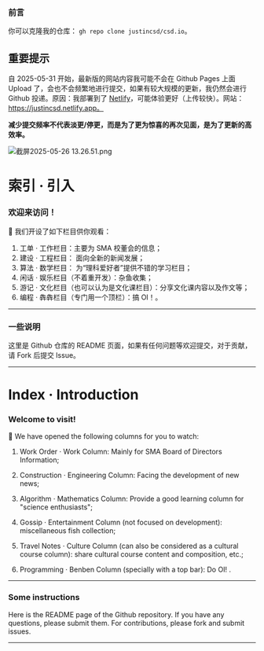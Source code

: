 ### 前言
你可以克隆我的仓库：
`gh repo clone justincsd/csd.io`。

## 重要提示
自 2025-05-31 开始，最新版的网站内容我可能不会在 Github Pages 上面 Upload 了，会也不会频繁地进行提交，如果有较大规模的更新，我仍然会进行 Github 投递。原因：我部署到了 [Netlify](https://www.netlify.com/)，可能体验更好（上传较快）。网站：https://justincsd.netlify.app。

**减少提交频率不代表淡更/停更，而是为了更为惊喜的再次见面，是为了更新的高效率。**

![截屏2025-05-26 13.26.51.png](https://img.picui.cn/free/2025/05/26/6833fbc900599.png)

# 索引 · 引入

### 欢迎来访问！

🏅 我们开设了如下栏目供你观看：

1. 工单 · 工作栏目：主要为 SMA 校董会的信息；
2. 建设 · 工程栏目： 面向全新的新闻发展；
3. 算法 · 数学栏目： 为“理科爱好者”提供不错的学习栏目；
4. 闲话 · 娱乐栏目（不着重开发）：杂鱼收集；
5. 游记 · 文化栏目（也可以认为是文化课栏目）：分享文化课内容以及作文等；
6. 编程 · 犇犇栏目（专门用一个顶栏）：搞 OI！。

---

### 一些说明

这里是 Github 仓库的 README 页面，如果有任何问题等欢迎提交，对于贡献，请 Fork 后提交 Issue。

---
# Index · Introduction

### Welcome to visit!

🏅 We have opened the following columns for you to watch:

1. Work Order · Work Column: Mainly for SMA Board of Directors Information;

2. Construction · Engineering Column: Facing the development of new news;

3. Algorithm · Mathematics Column: Provide a good learning column for "science enthusiasts";

4. Gossip · Entertainment Column (not focused on development): miscellaneous fish collection;

5. Travel Notes · Culture Column (can also be considered as a cultural course column): share cultural course content and composition, etc.;

6. Programming · Benben Column (specially with a top bar): Do OI! .

---

### Some instructions

Here is the README page of the Github repository. If you have any questions, please submit them. For contributions, please fork and submit issues.

---
